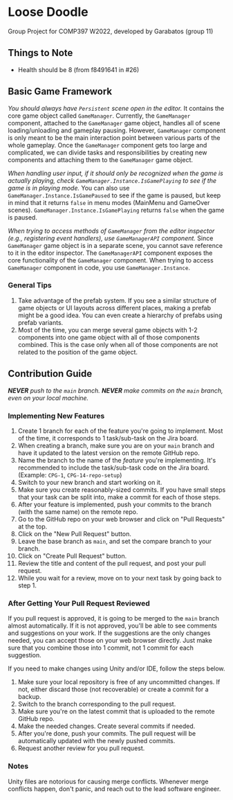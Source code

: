 # Loose Doodle

Group Project for COMP397 W2022, developed by Garabatos (group 11)

## Things to Note

- Health should be 8 (from f8491641 in #26)

## Basic Game Framework

*You should always have `Persistent` scene open in the editor.* It contains the core game object called `GameManager`. Currently, the `GameManager` component, attached to the `GameManager` game object, handles all of scene loading/unloading and gameplay pausing. However, `GameManager` component is only meant to be the main interaction point between various parts of the whole gameplay. Once the `GameManager` component gets too large and complicated, we can divide tasks and responsibilities by creating new components and attaching them to the `GameManager` game object.

*When handling user input, if it should only be recognized when the game is actually playing, check `GameManager.Instance.IsGamePlaying` to see if the game is in playing mode.* You can also use `GameManager.Instance.IsGamePaused` to see if the game is paused, but keep in mind that it returns `false` in menu modes (MainMenu and GameOver scenes). `GameManager.Instance.IsGamePlaying` returns `false` when the game is paused.

*When trying to access methods of `GameManager` from the editor inspector (e.g., registering event handlers), use `GameManagerAPI` component.* Since `GameManager` game object is in a separate scene, you cannot save reference to it in the editor inspector. The `GameManagerAPI` component exposes the core functionality of the `GameManager` component. When trying to access `GameManager` component in code, you use `GameManager.Instance`.

### General Tips

1. Take advantage of the prefab system. If you see a similar structure of game objects or UI layouts across different places, making a prefab might be a good idea. You can even create a hierarchy of prefabs using prefab variants.
1. Most of the time, you can merge several game objects with 1-2 components into one game object with all of those components combined. This is the case only when all of those components are not related to the position of the game object.

## Contribution Guide

_**NEVER** push to the `main` branch. **NEVER** make commits on the `main` branch, even on your local machine._

### Implementing New Features

1. Create 1 branch for each of the feature you're going to implement. Most of the time, it corresponds to 1 task/sub-task on the Jira board.
1. When creating a branch, make sure you are on your `main` branch and have it updated to the latest version on the remote GitHub repo.
1. Name the branch to the name of the *feature* you're implementing. It's recommended to include the task/sub-task code on the Jira board. (Example: `CPG-1`, `CPG-14-repo-setup`)
1. Switch to your new branch and start working on it.
1. Make sure you create reasonably-sized commits. If you have small steps that your task can be split into, make a commit for each of those steps.
1. After your feature is implemented, push your commits to the branch (with the same name) on the remote repo.
1. Go to the GitHub repo on your web browser and click on "Pull Requests" at the top.
1. Click on the "New Pull Request" button.
1. Leave the base branch as `main`, and set the compare branch to your branch.
1. Click on "Create Pull Request" button.
1. Review the title and content of the pull request, and post your pull request.
1. While you wait for a review, move on to your next task by going back to step 1.

### After Getting Your Pull Request Reviewed

If you pull request is approved, it is going to be merged to the `main` branch almost automatically. If it is not approved, you'll be able to see comments and suggestions on your work. If the suggestions are the only changes needed, you can accept those on your web browser directly. Just make sure that you combine those into 1 commit, not 1 commit for each suggestion.

If you need to make changes using Unity and/or IDE, follow the steps below.

1. Make sure your local repository is free of any uncommitted changes. If not, either discard those (not recoverable) or create a commit for a backup.
1. Switch to the branch corresponding to the pull request.
1. Make sure you're on the latest commit that is uploaded to the remote GitHub repo.
1. Make the needed changes. Create several commits if needed.
1. After you're done, push your commits. The pull request will be automatically updated with the newly pushed commits.
1. Request another review for you pull request.

### Notes

Unity files are notorious for causing merge conflicts. Whenever merge conflicts happen, don't panic, and reach out to the lead software engineer.
